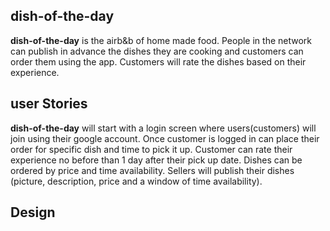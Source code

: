 ## dish-of-the-day
**dish-of-the-day** is the airb&b of home made food. People in the network can publish in advance the dishes they are cooking and customers can order them using the app. Customers will rate the dishes based on their experience.

## user Stories
**dish-of-the-day** will start with a login screen where users(customers) will join using their google account. Once customer is logged in can place their order for specific dish and time to pick it up. Customer can rate their experience no before than 1 day after their pick up date. Dishes can be ordered by price and time availability.
Sellers will publish their dishes (picture, description, price and a window of time availability).

## Design







